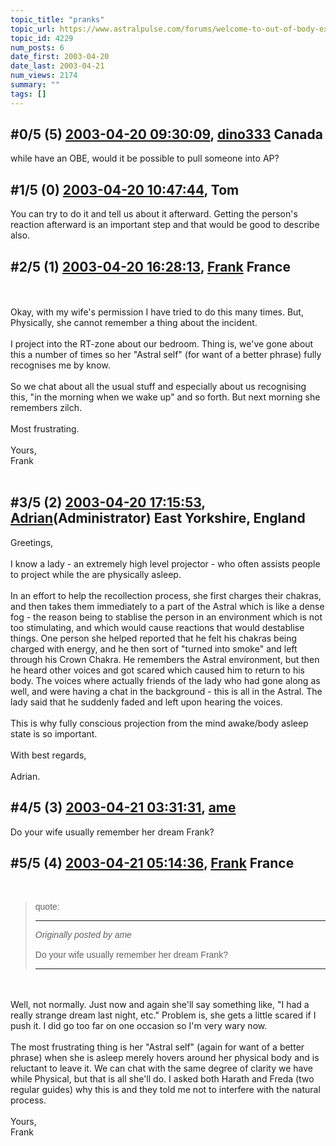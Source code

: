 ```yaml
---
topic_title: "pranks"
topic_url: https://www.astralpulse.com/forums/welcome-to-out-of-body-experiences!/pranks
topic_id: 4229
num_posts: 6
date_first: 2003-04-20
date_last: 2003-04-21
num_views: 2174
summary: ""
tags: []
---
```


## \#0/5 (5) [2003-04-20 09:30:09](https://www.astralpulse.com/forums/index.php?msg=119938), [dino333](https://www.astralpulse.com/forums/profile/?u=2173) Canada ##
<section>
while have an OBE, would it be possible to pull someone into AP?
</section>

## \#1/5 (0) [2003-04-20 10:47:44](https://www.astralpulse.com/forums/index.php?msg=28543), Tom  ##
<section>
You can try to do it and tell us about it afterward. Getting the person's reaction afterward is an important step and that would be good to describe also.
<br>
</section>

## \#2/5 (1) [2003-04-20 16:28:13](https://www.astralpulse.com/forums/index.php?msg=28566), [Frank](https://www.astralpulse.com/forums/profile/?u=359) France ##
<section>
<br>
<br>
Okay, with my wife's permission I have tried to do this many times. But, Physically, she cannot remember a thing about the incident.
<br>
<br>
I project into the RT-zone about our bedroom. Thing is, we've gone about this a number of times so her "Astral self" (for want of a better phrase) fully recognises me by know.
<br>
<br>
So we chat about all the usual stuff and especially about us recognising this, "in the morning when we wake up" and so forth. But next morning she remembers zilch.
<br>
<br>
Most frustrating.
<br>
<br>
Yours,
<br>
Frank
<br>
<br>
</section>

## \#3/5 (2) [2003-04-20 17:15:53](https://www.astralpulse.com/forums/index.php?msg=28567), [Adrian](https://www.astralpulse.com/forums/profile/?u=31)(Administrator) East Yorkshire, England ##
<section>
Greetings,
<br>
<br>
I know a lady - an extremely high level projector - who often assists people to project while the are physically asleep.
<br>
<br>
In an effort to help the recollection process, she first charges their chakras, and then takes them immediately to a part of the Astral which is like a dense fog - the reason being to stablise the person in an environment which is not too stimulating, and which would cause reactions that would destablise things. One person she helped reported that he felt his chakras being charged with energy, and he then sort of "turned into smoke" and left through his Crown Chakra. He remembers the Astral environment, but then he heard other voices and got scared which caused him to return to his body. The voices where actually friends of the lady who had gone along as well, and were having a chat in the background - this is all in the Astral. The lady said that he suddenly faded and left upon hearing the voices.
<br>
<br>
This is why fully conscious projection from the mind awake/body asleep state is so important.
<br>
<br>
With best regards,
<br>
<br>
Adrian.
<br>
</section>

## \#4/5 (3) [2003-04-21 03:31:31](https://www.astralpulse.com/forums/index.php?msg=28607), [ame](https://www.astralpulse.com/forums/profile/?u=1671)  ##
<section>
Do your wife usually remember her dream Frank?
</section>

## \#5/5 (4) [2003-04-21 05:14:36](https://www.astralpulse.com/forums/index.php?msg=28612), [Frank](https://www.astralpulse.com/forums/profile/?u=359) France ##
<section>
<br>
<blockquote id='"quote"'>
 <font face='"Arial"' id='"quote"' size='"1"'>
  quote:
  <hr height='"1"' id='"quote"' noshade=""/>
  <i>
   Originally posted by ame
  </i>
  <br>
  <br>
  Do your wife usually remember her dream Frank?
  <br>
  <hr height='"1"' id='"quote"' noshade=""/>
 </font>
</blockquote>
<br>
<br>
Well, not normally. Just now and again she'll say something like, "I had a really strange dream last night, etc." Problem is, she gets a little scared if I push it. I did go too far on one occasion so I'm very wary now.
<br>
<br>
The most frustrating thing is her "Astral self" (again for want of a better phrase) when she is asleep merely hovers around her physical body and is reluctant to leave it. We can chat with the same degree of clarity we have while Physical, but that is all she'll do. I asked both Harath and Freda (two regular guides) why this is and they told me not to interfere with the natural process.
<br>
<br>
Yours,
<br>
Frank
<br>
<br>
<br>
</section>